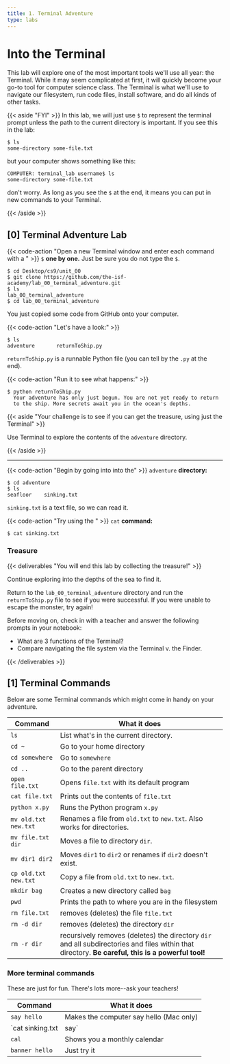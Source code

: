 ```yaml
---
title: 1. Terminal Adventure
type: labs
---
```

# Into the Terminal
This lab will explore one of the most important tools we'll use all year: the Terminal. While it
may seem complicated at first, it will quickly become your go-to tool for computer science class.
The Terminal is what we'll use to navigate our filesystem, run code files, install software, and
do all kinds of other tasks.


{{< aside "FYI" >}}
In this lab, we will just use `$` to represent the terminal prompt unless the path to the
current directory is important. If you see this in the lab:
```shell
$ ls
some-directory some-file.txt
```
but your computer shows something like this:
```shell
COMPUTER: terminal_lab username$ ls
some-directory some-file.txt
```
don't worry. As long as you see the `$` at the end, it means you can put in new commands to your
Terminal.

{{< /aside >}}


## [0] Terminal Adventure Lab


{{< code-action "Open a new Terminal window and enter each command with a " >}} `$` **one by one.**
Just be sure you do not type the `$`.

```shell
$ cd Desktop/cs9/unit_00
$ git clone https://github.com/the-isf-academy/lab_00_terminal_adventure.git
$ ls
lab_00_terminal_adventure	 
$ cd lab_00_terminal_adventure
```

You just copied some code from GitHub onto your computer. 

{{< code-action "Let's have a look:" >}} 

```shell
$ ls
adventure	    returnToShip.py
```

`returnToShip.py` is a runnable Python file (you can tell by the `.py` at the end). 

{{< code-action "Run it to see what happens:" >}} 

```shell
$ python returnToShip.py
  Your adventure has only just begun. You are not yet ready to return
  to the ship. More secrets await you in the ocean's depths.
```

{{< aside "Your challenge is to see if you can get the treasure, using just the Terminal" >}}

Use Terminal to explore the contents of the `adventure` directory.

{{< /aside >}}

<hr>


{{< code-action "Begin by going into into the" >}}  `adventure` **directory:**

```shell
$ cd adventure
$ ls
seafloor	sinking.txt
```

`sinking.txt` is a text file, so we can read it. 

{{< code-action "Try using the " >}} `cat` **command:**

```shell
$ cat sinking.txt
```

### Treasure


{{< deliverables "You will end this lab by collecting the treasure!" >}}

Continue exploring into the depths of the sea to find it.

Return to the `lab_00_terminal_adventure` directory and run the `returnToShip.py` file to see if you were successful. If you were unable to escape the monster, try again! 

Before moving on, check in with a teacher and answer the following prompts in your notebook:
- What are 3 functions of the Terminal?
- Compare navigating the file system via the Terminal v. the Finder. 


{{< /deliverables >}}

## [1] Terminal Commands
Below are some Terminal commands which might come in handy on your adventure.


| Command              | What it does                                 |
| --------------       | -------------------------------------------- |
| `ls`                 | List what's in the current directory.        |
| `cd ~`               | Go to your home directory                    |
| `cd somewhere`       | Go to `somewhere`                            |
| `cd ..`              | Go to the parent directory                   |
| `open file.txt`      | Opens `file.txt` with its default program    |
| `cat file.txt`       | Prints out the contents of `file.txt`        |
| `python x.py`        | Runs the Python program `x.py`               |
| `mv old.txt new.txt` | Renames a file from `old.txt` to `new.txt`. Also works for directories. |
| `mv file.txt dir`    | Moves a file to directory `dir`.             |
| `mv dir1 dir2`       | Moves `dir1` to `dir2` or renames if `dir2` doesn't exist.          |
| `cp old.txt new.txt` | Copy a file from `old.txt` to `new.txt`.     |
| `mkdir bag`          | Creates a new directory called `bag`     |
| `pwd`                | Prints the path to where you are in the filesystem |
| `rm file.txt`        | removes (deletes) the file `file.txt`        |
| `rm -d dir`          | removes (deletes) the directory `dir`        |
| `rm -r dir`          | recursively removes (deletes) the directory `dir` and all subdirectories and files within that directory. **Be careful, this is a powerful tool!** |


### More terminal commands
These are just for fun. There's lots more--ask your teachers!

| Command              | What it does                                 |
| --------------       | -------------------------------------------- |
| `say hello`          | Makes the computer say hello (Mac only)      |
| `cat sinking.txt | say` | Makes the computer read the text file aloud |
| `cal`                | Shows you a monthly calendar                 |
| `banner hello`       | Just try it                                  |

